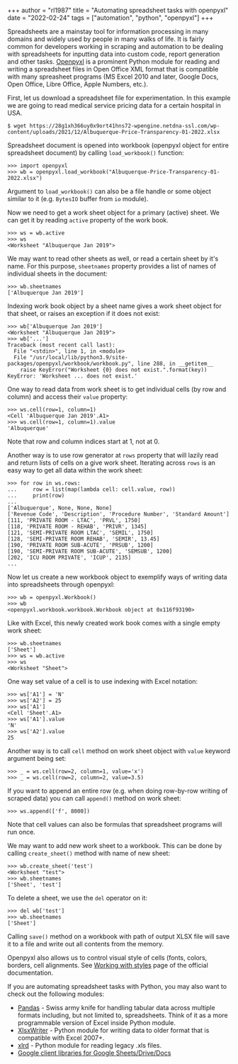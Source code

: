 +++
author = "rl1987"
title = "Automating spreadsheet tasks with openpyxl"
date = "2022-02-24"
tags = ["automation", "python", "openpyxl"]
+++

Spreadsheets are a mainstay tool for information processing in many domains and widely used by people in many walks
of life. It is fairly common for developers working in scraping and automation to be dealing with spreadsheets for
inputting data into custom code, report generation and other tasks. [Openpyxl](https://foss.heptapod.net/openpyxl/openpyxl)
is a prominent Python module for reading and writing a spreadsheet files in Open Office XML format that is compatible
with many spreasheet programs (MS Excel 2010 and later, Google Docs, Open Office, Libre Office, Apple Numbers, etc.).

First, let us download a spreadsheet file for experimentation. In this example we are going to read medical service pricing
data for a certain hospital in USA.

```
$ wget https://28g1xh366uy0x9ort41hns72-wpengine.netdna-ssl.com/wp-content/uploads/2021/12/Albuquerque-Price-Transparency-01-2022.xlsx
```

Spreadsheet document is opened into workbook (openpyxl object for entire spreadsheet document) by calling `load_workbook()` function:

```
>>> import openpyxl
>>> wb = openpyxl.load_workbook("Albuquerque-Price-Transparency-01-2022.xlsx")
```

Argument to `load_workbook()` can also be a file handle or some object similar to it (e.g. `BytesIO` buffer from `io` module).

Now we need to get a work sheet object for a primary (active) sheet. We can get it by reading `active` property of the work book.

```
>>> ws = wb.active
>>> ws
<Worksheet "Albuquerque Jan 2019">
```

We may want to read other sheets as well, or read a certain sheet by it's name. For this purpose, `sheetnames` property 
provides a list of names of individual sheets in the document:

```
>>> wb.sheetnames
['Albuquerque Jan 2019']
```

Indexing work book object by a sheet name gives a work sheet object for that sheet, or raises an exception if it does not
exist:

```
>>> wb['Albuquerque Jan 2019']
<Worksheet "Albuquerque Jan 2019">
>>> wb['...']
Traceback (most recent call last):
  File "<stdin>", line 1, in <module>
  File "/usr/local/lib/python3.9/site-packages/openpyxl/workbook/workbook.py", line 288, in __getitem__
    raise KeyError("Worksheet {0} does not exist.".format(key))
KeyError: 'Worksheet ... does not exist.'
```

One way to read data from work sheet is to get individual cells (by row and column) and access their `value` property:

```
>>> ws.cell(row=1, column=1)
<Cell 'Albuquerque Jan 2019'.A1>
>>> ws.cell(row=1, column=1).value
'Albuquerque'
```

Note that row and column indices start at 1, not at 0.

Another way is to use row generator at `rows` property that will lazily read and return lists of cells on a give work sheet.
Iterating across `rows` is an easy way to get all data within the work sheet:

```
>>> for row in ws.rows:
...     row = list(map(lambda cell: cell.value, row))
...     print(row)
... 
['Albuquerque', None, None, None]
['Revenue Code', 'Description', 'Procedure Number', 'Standard Amount']
[111, 'PRIVATE ROOM - LTAC', 'PRVL', 1750]
[118, 'PRIVATE ROOM - REHAB', 'PRIVR', 1345]
[121, 'SEMI-PRIVATE ROOM LTAC', 'SEMIL', 1750]
[128, 'SEMI-PRIVATE ROOM REHAB', 'SEMIR', 13.45]
[190, 'PRIVATE ROOM SUB-ACUTE', 'PRSUB', 1200]
[190, 'SEMI-PRIVATE ROOM SUB-ACUTE', 'SEMSUB', 1200]
[202, 'ICU ROOM PRIVATE', 'ICUP', 2135]
...
```

Now let us create a new workbook object to exemplify ways of writing data into spreadsheets through openpyxl:

```
>>> wb = openpyxl.Workbook()
>>> wb
<openpyxl.workbook.workbook.Workbook object at 0x116f93190>
```

Like with Excel, this newly created work book comes with a single empty work sheet:

```
>>> wb.sheetnames
['Sheet']
>>> ws = wb.active
>>> ws
<Worksheet "Sheet">
```

One way set value of a cell is to use indexing with Excel notation:

```
>>> ws['A1'] = 'N'
>>> ws['A2'] = 25
>>> ws['A1']
<Cell 'Sheet'.A1>
>>> ws['A1'].value
'N'
>>> ws['A2'].value
25
```

Another way is to call `cell` method on work sheet object with `value` keyword argument being set:

```
>>> _ = ws.cell(row=2, column=1, value='x')
>>> _ = ws.cell(row=2, column=2, value=3.5)
```

If you want to append an entire row (e.g. when doing row-by-row writing of scraped data) you can call `append()`
method on work sheet:

```
>>> ws.append(['f', 8000])
```

Note that cell values can also be formulas that spreadsheet programs will run once.

We may want to add new work sheet to a workbook. This can be done by calling `create_sheet()` method with name of new sheet:

```
>>> wb.create_sheet('test')
<Worksheet "test">
>>> wb.sheetnames
['Sheet', 'test']
```

To delete a sheet, we use the `del` operator on it:

```
>>> del wb['test']
>>> wb.sheetnames
['Sheet']
```

Calling `save()` method on a workbook with path of output XLSX file will save it to a file and write out all contents from the
memory.

Openpyxl also allows us to control visual style of cells (fonts, colors, borders, cell alignments. See
[Working with styles](https://openpyxl.readthedocs.io/en/stable/styles.html) page of the official documentation.

If you are automating spreadsheet tasks with Python, you may also want to check out the following modules:

* [Pandas](https://pandas.pydata.org/) - Swiss army knife for handling tabular data across multiple formats including, 
but not limited to, spreadsheets. Think of it as a more programmable version of Excel inside Python module.
* [XlsxWriter](https://xlsxwriter.readthedocs.io/) - Python module for writing data to older format that is compatible with
Excel 2007+.
* [xlrd](https://github.com/python-excel/xlrd) - Python module for reading legacy .xls files.
* [Google client libraries for Google Sheets/Drive/Docs](https://developers.google.com/sheets/api/quickstart/python)
